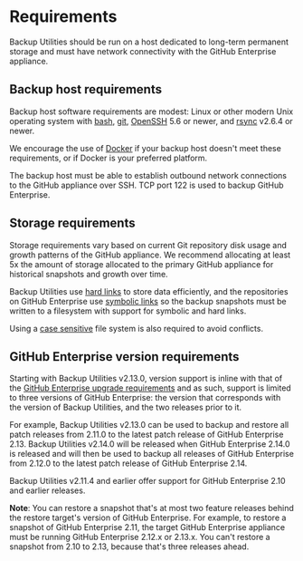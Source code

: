 # Requirements

Backup Utilities should be run on a host dedicated to long-term permanent
storage and must have network connectivity with the GitHub Enterprise appliance.

## Backup host requirements

Backup host software requirements are modest: Linux or other modern Unix operating
system with [bash][1], [git][2], [OpenSSH][3] 5.6 or newer, and [rsync][4] v2.6.4 or newer.

We encourage the use of [Docker](docker.md) if your backup host doesn't meet these
requirements, or if Docker is your preferred platform.

The backup host must be able to establish outbound network connections to the
GitHub appliance over SSH. TCP port 122 is used to backup GitHub Enterprise.

## Storage requirements

Storage requirements vary based on current Git repository disk usage and growth
patterns of the GitHub appliance. We recommend allocating at least 5x the amount
of storage allocated to the primary GitHub appliance for historical snapshots
and growth over time.

Backup Utilities use [hard links][5] to store data efficiently, and the
repositories on GitHub Enterprise use [symbolic links][6] so the backup snapshots
must be written to a filesystem with support for symbolic and hard links.

Using a [case sensitive][7] file system is also required to avoid conflicts.

## GitHub Enterprise version requirements

Starting with Backup Utilities v2.13.0, version support is inline with that of the
[GitHub Enterprise upgrade requirements][8] and as such, support is limited to
three versions of GitHub Enterprise: the version that corresponds with the version
of Backup Utilities, and the two releases prior to it.

For example, Backup Utilities v2.13.0 can be used to backup and restore all patch
releases from 2.11.0 to the latest patch release of GitHub Enterprise 2.13.
Backup Utilities v2.14.0 will be released when GitHub Enterprise 2.14.0 is released
and will then be used to backup all releases of GitHub Enterprise from 2.12.0
to the latest patch release of GitHub Enterprise 2.14.

Backup Utilities v2.11.4 and earlier offer support for GitHub Enterprise 2.10
and earlier releases.

**Note**: You can restore a snapshot that's at most two feature releases behind
the restore target's version of GitHub Enterprise. For example, to restore a
snapshot of GitHub Enterprise 2.11, the target GitHub Enterprise appliance must
be running GitHub Enterprise 2.12.x or 2.13.x. You can't restore a snapshot from
2.10 to 2.13, because that's three releases ahead.

[1]: https://www.gnu.org/software/bash/
[2]: https://git-scm.com/
[3]: https://www.openssh.com/
[4]: http://rsync.samba.org/
[5]: https://en.wikipedia.org/wiki/Hard_link
[6]: https://en.wikipedia.org/wiki/Symbolic_link
[7]: https://en.wikipedia.org/wiki/Case_sensitivity
[8]: https://help.github.com/enterprise/admin/guides/installation/about-upgrade-requirements/
